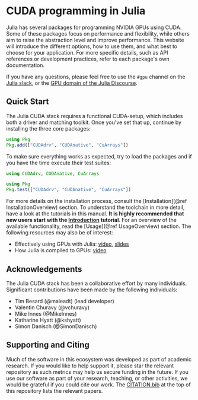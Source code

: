 # CUDA programming in Julia

Julia has several packages for programming NVIDIA GPUs using CUDA. Some of these packages
focus on performance and flexibility, while others aim to raise the abstraction level and
improve performance. This website will introduce the different options, how to use them, and
what best to choose for your application. For more specific details, such as API references
or development practices, refer to each package's own documentation.

If you have any questions, please feel free to use the `#gpu` channel on the [Julia
slack](https://julialang.slack.com/), or the [GPU domain of the Julia
Discourse](https://discourse.julialang.org/c/domain/gpu).


## Quick Start

The Julia CUDA stack requires a functional CUDA-setup, which includes both a driver and
matching toolkit. Once you've set that up, continue by installing the three core packages:

```julia
using Pkg
Pkg.add(["CUDAdrv", "CUDAnative", "CuArrays"])
```

To make sure everything works as expected, try to load the packages and if you have the time
execute their test suites:

```julia
using CUDAdrv, CUDAnative, CuArrays

using Pkg
Pkg.test(["CUDAdrv", "CUDAnative", "CuArrays"])
```

For more details on the installation process, consult the [Installation](@ref
InstallationOverview) section. To understand the toolchain in more detail, have a look at
the tutorials in this manual. **It is highly recommended that new users start with the
[Introduction](@ref) tutorial**. For an overview of the available functionality, read the
[Usage](@ref UsageOverview) section. The following resources may also be of interest:

- Effectively using GPUs with Julia: [video](https://www.youtube.com/watch?v=7Yq1UyncDNc),
  [slides](https://docs.google.com/presentation/d/1l-BuAtyKgoVYakJSijaSqaTL3friESDyTOnU2OLqGoA/)
- How Julia is compiled to GPUs: [video](https://www.youtube.com/watch?v=Fz-ogmASMAE)


## Acknowledgements

The Julia CUDA stack has been a collaborative effort by many individuals. Significant
contributions have been made by the following individuals:

- Tim Besard (@maleadt) (lead developer)
- Valentin Churavy (@vchuravy)
- Mike Innes (@MikeInnes)
- Katharine Hyatt (@kshyatt)
- Simon Danisch (@SimonDanisch)


## Supporting and Citing

Much of the software in this ecosystem was developed as part of academic research. If you
would like to help support it, please star the relevant repository as such metrics may help
us secure funding in the future. If you use our software as part of your research, teaching,
or other activities, we would be grateful if you could cite our work. The
[CITATION.bib](https://github.com/JuliaGPU/CUDA.jl/blob/master/CITATION.bib) at the top of
this repository lists the relevant papers.
